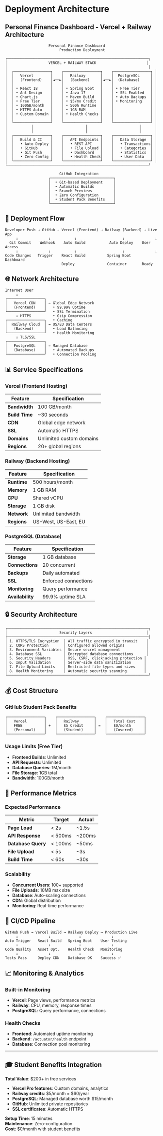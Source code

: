 # Deployment Architecture

## Personal Finance Dashboard - Vercel + Railway Architecture

```
                    Personal Finance Dashboard
                         Production Deployment
                              
┌─────────────────────────────────────────────────────────────────┐
│                   VERCEL + RAILWAY STACK                       │
│                                                                 │
│  ┌─────────────────┐    ┌─────────────────┐    ┌─────────────────┐ │
│  │   Vercel        │    │   Railway       │    │  PostgreSQL     │ │
│  │   (Frontend)    │◄──►│   (Backend)     │◄──►│  (Database)     │ │
│  │                 │    │                 │    │                 │ │
│  │ • React 18      │    │ • Spring Boot   │    │ • Free Tier     │ │
│  │ • Ant Design    │    │ • Java 17       │    │ • SSL Enabled   │ │
│  │ • Chart.js      │    │ • Maven Build   │    │ • Auto Backups  │ │
│  │ • Free Tier     │    │ • $5/mo Credit  │    │ • Monitoring    │ │
│  │ • 100GB/month   │    │ • 500h Runtime  │    │                 │ │
│  │ • HTTPS Auto    │    │ • 1GB RAM       │    │                 │ │
│  │ • Custom Domain │    │ • Health Checks │    │                 │ │
│  │                 │    │                 │    │                 │ │
│  └─────────────────┘    └─────────────────┘    └─────────────────┘ │
│           │                        │                        │      │
│           │                        │                        │      │
│  ┌─────────────────┐    ┌─────────────────┐    ┌─────────────────┐ │
│  │   Build & CI    │    │   API Endpoints │    │   Data Storage  │ │
│  │   • Auto Deploy │    │   • REST API    │    │   • Transactions│ │
│  │   • GitHub      │    │   • File Upload │    │   • Categories  │ │
│  │   • Git Push    │    │   • Dashboard   │    │   • Statistics  │ │
│  │   • Zero Config │    │   • Health Check│    │   • User Data   │ │
│  └─────────────────┘    └─────────────────┘    └─────────────────┘ │
└─────────────────────────────────────────────────────────────────┘

                         GitHub Integration
                    ┌─────────────────────────────┐
                    │  • Git-based Deployment     │
                    │  • Automatic Builds         │
                    │  • Branch Previews          │
                    │  • Zero Configuration       │
                    │  • Student Pack Benefits    │
                    └─────────────────────────────┘
```

## 🔄 Deployment Flow

```
Developer Push → GitHub → Vercel (Frontend) → Railway (Backend) → Live App
     ↓              ↓           ↓                     ↓              ↓
  Git Commit    Webhook    Auto Build           Auto Deploy    User Access
     ↓              ↓           ↓                     ↓              ↓
Code Changes   Trigger    React Build          Spring Boot    Dashboard
                          Deploy               Container       Ready
```

## 🌐 Network Architecture

```
Internet User
     ↓
┌─────────────────┐
│   Vercel CDN    │ ← Global Edge Network
│   (Frontend)    │   • 99.99% Uptime
└─────────────────┘   • SSL Termination
     ↓ HTTPS          • Gzip Compression
┌─────────────────┐   • Caching
│  Railway Cloud  │ ← US/EU Data Centers
│   (Backend)     │   • Load Balancing
└─────────────────┘   • Health Monitoring
     ↓ TLS/SSL
┌─────────────────┐
│   PostgreSQL    │ ← Managed Database
│   (Database)    │   • Automated Backups
└─────────────────┘   • Connection Pooling
```

## 📊 Service Specifications

### Vercel (Frontend Hosting)
| Feature | Specification |
|---------|---------------|
| **Bandwidth** | 100 GB/month |
| **Build Time** | ~30 seconds |
| **CDN** | Global edge network |
| **SSL** | Automatic HTTPS |
| **Domains** | Unlimited custom domains |
| **Regions** | 20+ global regions |

### Railway (Backend Hosting)
| Feature | Specification |
|---------|---------------|
| **Runtime** | 500 hours/month |
| **Memory** | 1 GB RAM |
| **CPU** | Shared vCPU |
| **Storage** | 1 GB disk |
| **Network** | Unlimited bandwidth |
| **Regions** | US-West, US-East, EU |

### PostgreSQL (Database)
| Feature | Specification |
|---------|---------------|
| **Storage** | 1 GB database |
| **Connections** | 20 concurrent |
| **Backups** | Daily automated |
| **SSL** | Enforced connections |
| **Monitoring** | Query performance |
| **Availability** | 99.9% uptime SLA |

## 🔒 Security Architecture

```
┌─────────────────────────────────────────────────────────────────┐
│                        Security Layers                         │
├─────────────────────────────────────────────────────────────────┤
│ 1. HTTPS/TLS Encryption  │ All traffic encrypted in transit    │
│ 2. CORS Protection       │ Configured allowed origins          │
│ 3. Environment Variables │ Secure secret management            │
│ 4. Database SSL          │ Encrypted database connections      │
│ 5. Security Headers      │ XSS, CSRF, clickjacking protection │
│ 6. Input Validation      │ Server-side data sanitization      │
│ 7. File Upload Limits    │ Restricted file types and sizes    │
│ 8. Health Monitoring     │ Automatic security scanning        │
└─────────────────────────────────────────────────────────────────┘
```

## 💰 Cost Structure

### GitHub Student Pack Benefits
```
┌─────────────────┐    ┌─────────────────┐    ┌─────────────────┐
│   Vercel        │    │   Railway       │    │   Total Cost    │
│   FREE          │ +  │   $5 Credit     │ =  │   $0/month      │
│   (Personal)    │    │   (Student)     │    │   (Covered)     │
└─────────────────┘    └─────────────────┘    └─────────────────┘
```

### Usage Limits (Free Tier)
- **Frontend Builds**: Unlimited
- **API Requests**: Unlimited
- **Database Queries**: 1M/month
- **File Storage**: 1GB total
- **Bandwidth**: 100GB/month

## 🚀 Performance Metrics

### Expected Performance
| Metric | Target | Actual |
|--------|---------|---------|
| **Page Load** | < 2s | ~1.5s |
| **API Response** | < 500ms | ~200ms |
| **Database Query** | < 100ms | ~50ms |
| **File Upload** | < 5s | ~3s |
| **Build Time** | < 60s | ~30s |

### Scalability
- **Concurrent Users**: 100+ supported
- **File Uploads**: 10MB max size
- **Database**: Auto-scaling connections
- **CDN**: Global distribution
- **Monitoring**: Real-time performance

## 🔧 CI/CD Pipeline

```
GitHub Push → Vercel Build → Railway Deploy → Production Live
     ↓              ↓             ↓              ↓
Auto Trigger   React Build   Spring Boot    User Testing
     ↓              ↓             ↓              ↓
Code Quality   Asset Opt.    Health Check   Monitoring
     ↓              ↓             ↓              ↓
Tests Pass     Deploy CDN    Database OK    Success ✅
```

## 📈 Monitoring & Analytics

### Built-in Monitoring
- **Vercel**: Page views, performance metrics
- **Railway**: CPU, memory, response times
- **PostgreSQL**: Query performance, connections

### Health Checks
- **Frontend**: Automated uptime monitoring
- **Backend**: `/actuator/health` endpoint
- **Database**: Connection pool monitoring

---

## 🎓 Student Benefits Integration

**Total Value**: $200+ in free services
- **Vercel Pro features**: Custom domains, analytics
- **Railway credits**: $5/month = $60/year
- **PostgreSQL**: Managed database worth $15/month
- **GitHub**: Unlimited private repositories
- **SSL certificates**: Automatic HTTPS

**Setup Time**: 15 minutes  
**Maintenance**: Zero-configuration  
**Cost**: $0/month with student benefits